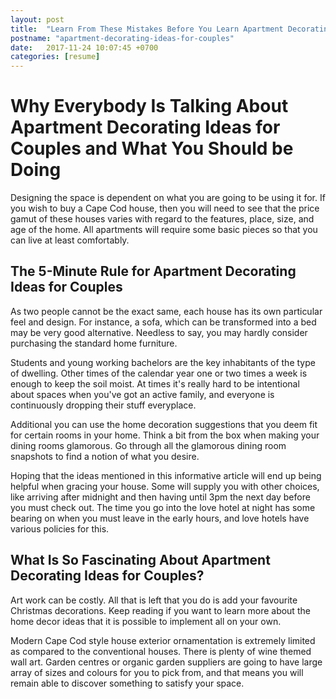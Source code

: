 ```yaml
---
layout: post
title:  "Learn From These Mistakes Before You Learn Apartment Decorating Ideas For Couples"
postname: "apartment-decorating-ideas-for-couples"
date:   2017-11-24 10:07:45 +0700
categories: [resume]
---
```

Why Everybody Is Talking About Apartment Decorating Ideas for Couples and What You Should be Doing 
===================================================================================================

Designing the space is dependent on what you are going to be using it for. If you wish to buy a Cape Cod house, then you will need to see that the price gamut of these houses varies with regard to the features, place, size, and age of the home. All apartments will require some basic pieces so that you can live at least comfortably.

 The 5-Minute Rule for Apartment Decorating Ideas for Couples 
--------------------------------------------------------------

As two people cannot be the exact same, each house has its own particular feel and design. For instance, a sofa, which can be transformed into a bed may be very good alternative. Needless to say, you may hardly consider purchasing the standard home furniture.

Students and young working bachelors are the key inhabitants of the type of dwelling. Other times of the calendar year one or two times a week is enough to keep the soil moist. At times it's really hard to be intentional about spaces when you've got an active family, and everyone is continuously dropping their stuff everyplace.

Additional you can use the home decoration suggestions that you deem fit for certain rooms in your home. Think a bit from the box when making your dining rooms glamorous. Go through all the glamorous dining room snapshots to find a notion of what you desire.

Hoping that the ideas mentioned in this informative article will end up being helpful when gracing your house. Some will supply you with other choices, like arriving after midnight and then having until 3pm the next day before you must check out. The time you go into the love hotel at night has some bearing on when you must leave in the early hours, and love hotels have various policies for this.

 What Is So Fascinating About Apartment Decorating Ideas for Couples? 
----------------------------------------------------------------------

Art work can be costly. All that is left that you do is add your favourite Christmas decorations. Keep reading if you want to learn more about the home decor ideas that it is possible to implement all on your own.

Modern Cape Cod style house exterior ornamentation is extremely limited as compared to the conventional houses. There is plenty of wine themed wall art. Garden centres or organic garden suppliers are going to have large array of sizes and colours for you to pick from, and that means you will remain able to discover something to satisfy your space.
